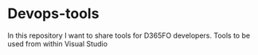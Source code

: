 # Devops-tools
In this repository I want to share tools for D365FO developers. Tools to be used from within Visual Studio
